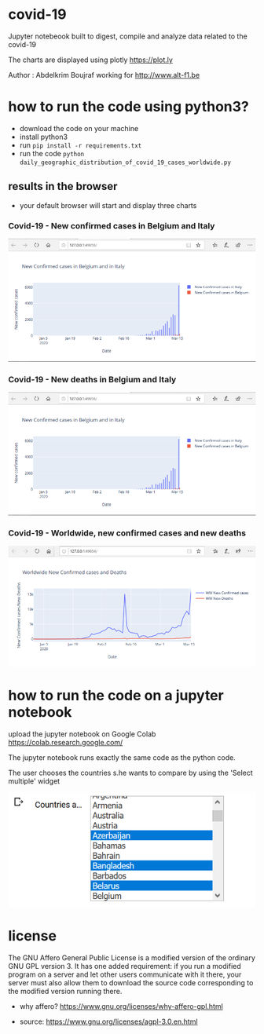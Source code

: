 # covid-19

Jupyter notebeook built to digest, compile and analyze data related to the covid-19

The charts are displayed using plotly <https://plot.ly>

Author : Abdelkrim Boujraf working for <http://www.alt-f1.be>

# how to run the code using python3?

* download the code on your machine
* install python3
* run `pip install -r requirements.txt`
* run the code `python daily_geographic_distribution_of_covid_19_cases_worldwide.py`

## results in the browser

* your default browser will start and display three charts

### Covid-19 - New confirmed cases in Belgium and Italy

![Covid-19 - New confirmed cases in Belgium and Italy](./screenshots/2020-03-16/covid-19-belgium_and_italy_new_confirmed_cases.png "Covid-19 - New confirmed cases in Belgium and Italy")

### Covid-19 - New deaths in Belgium and Italy

![Covid-19 - New deaths in Belgium and Italy](./screenshots/2020-03-16/covid-19-belgium_and_italy_new_deaths.png "Covid-19 - New deaths in Belgium and Italy")

### Covid-19 - Worldwide, new confirmed cases and new deaths

![Covid-19 - Worldwide, new confirmed cases and new deaths](./screenshots/2020-03-16/covid-19-worldwide_new_confirmed_cases_and_deaths.png "Covid-19 - Worldwide, new confirmed cases and new deaths")


# how to run the code on a jupyter notebook

upload the jupyter notebook on Google Colab <https://colab.research.google.com/>

The jupyter notebook runs exactly the same code as the python code.

The user chooses the countries s.he wants to compare by using the 'Select multiple' widget

![Jupyter notebook - choose the countries you want to compare](./screenshots/2020-03-18/jupyter_notebook-the_user_can_choose_the_countries_to_compare.png "Jupyter notebook - choose the countries you want to compare")


# license

The GNU Affero General Public License is a modified version of the ordinary GNU GPL version 3. It has one added requirement: if you run a modified program on a server and let other users communicate with it there, your server must also allow them to download the source code corresponding to the modified version running there.

* why affero? https://www.gnu.org/licenses/why-affero-gpl.html

* source: https://www.gnu.org/licenses/agpl-3.0.en.html
